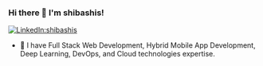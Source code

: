 ### Hi there 👋 I'm shibashis!


[![LinkedIn:shibashis](https://img.shields.io/badge/-shibashis-blue?style=flat-square&logo=Linkedin&logoColor=white&link=https://www.linkedin.com/in/shibashis-sahoo-484223191)](https://www.linkedin.com/in/shibashis-sahoo-484223191/)


- 🌱 I have Full Stack Web Development, Hybrid Mobile App Development, Deep Learning, DevOps, and Cloud technologies expertise.
 



<!--
**shibashis148/shibashis148** is a ✨ _special_ ✨ repository because its `README.md` (this file) appears on your GitHub profile.

Here are some ideas to get you started:

- 🔭 I’m currently working on ...
- 🌱 I’m currently learning ...
- 👯 I’m looking to collaborate on ...
- 🤔 I’m looking for help with ...
- 💬 Ask me about ...
- 📫 How to reach me: ...
- 😄 Pronouns: ...
- ⚡ Fun fact: ...
-->
